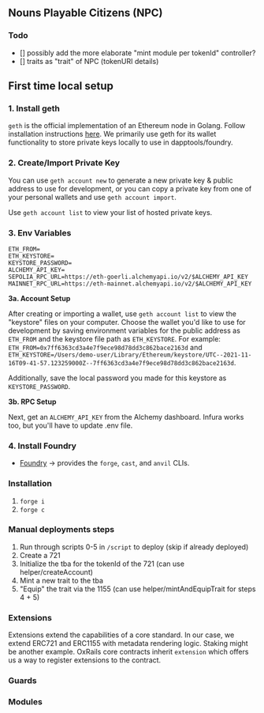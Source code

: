 ## Nouns Playable Citizens (NPC)

### Todo

- [] possibly add the more elaborate "mint module per tokenId" controller?
- [] traits as "trait" of NPC (tokenURI details)

## First time local setup

### 1. Install geth

`geth` is the official implementation of an Ethereum node in Golang. Follow installation instructions [here](https://geth.ethereum.org/docs/install-and-build/installing-geth). We primarily use geth for its wallet functionality to store private keys locally to use in dapptools/foundry.

### 2. Create/Import Private Key

You can use `geth account new` to generate a new private key & public address to use for development, or you can copy a private key from one of your personal wallets and use `geth account import`.

Use `geth account list` to view your list of hosted private keys.

### 3. Env Variables

```
ETH_FROM=
ETH_KEYSTORE=
KEYSTORE_PASSWORD=
ALCHEMY_API_KEY=
SEPOLIA_RPC_URL=https://eth-goerli.alchemyapi.io/v2/$ALCHEMY_API_KEY
MAINNET_RPC_URL=https://eth-mainnet.alchemyapi.io/v2/$ALCHEMY_API_KEY
```

**3a. Account Setup**

After creating or importing a wallet, use `geth account list` to view the "keystore" files on your computer. Choose the wallet you'd like to use for development by saving environment variables for the public address as `ETH_FROM` and the keystore file path as `ETH_KEYSTORE`. For example: `ETH_FROM=0x7ff6363cd3a4e7f9ece98d78dd3c862bace2163d` and `ETH_KEYSTORE=/Users/demo-user/Library/Ethereum/keystore/UTC--2021-11-16T09-41-57.123259000Z--7ff6363cd3a4e7f9ece98d78dd3c862bace2163d`.

Additionally, save the local password you made for this keystore as `KEYSTORE_PASSWORD`.

**3b. RPC Setup**

Next, get an `ALCHEMY_API_KEY` from the Alchemy dashboard. Infura works too, but you'll have to update .env file.

### 4. Install Foundry

- [Foundry](https://github.com/foundry-rs/foundry#installation) -> provides the `forge`, `cast`, and `anvil` CLIs.

### Installation

1. `forge i`
2. `forge c`

### Manual deployments steps

1. Run through scripts 0-5 in `/script` to deploy (skip if already deployed)
2. Create a 721
3. Initialize the tba for the tokenId of the 721 (can use helper/createAccount)
4. Mint a new trait to the tba
5. "Equip" the trait via the 1155 (can use helper/mintAndEquipTrait for steps 4 + 5)

### Extensions

Extensions extend the capabilities of a core standard. In our case, we extend ERC721 and ERC1155 with metadata rendering logic. Staking might be another example.
OxRails core contracts inherit `extension` which offers us a way to register extensions to the contract.

### Guards

### Modules
